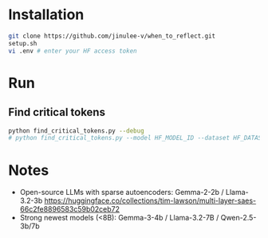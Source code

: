 # Installation
```sh
git clone https://github.com/jinulee-v/when_to_reflect.git
setup.sh
vi .env # enter your HF access token
```

# Run

## Find critical tokens

```sh
python find_critical_tokens.py --debug
# python find_critical_tokens.py --model HF_MODEL_ID --dataset HF_DATASET_ID # TODO
```

# Notes

- Open-source LLMs with sparse autoencoders: Gemma-2-2b / Llama-3.2-3b
https://huggingface.co/collections/tim-lawson/multi-layer-saes-66c2fe8896583c59b02ceb72
- Strong newest models (<8B): Gemma-3-4b / Llama-3.2-7B / Qwen-2.5-3b/7b
